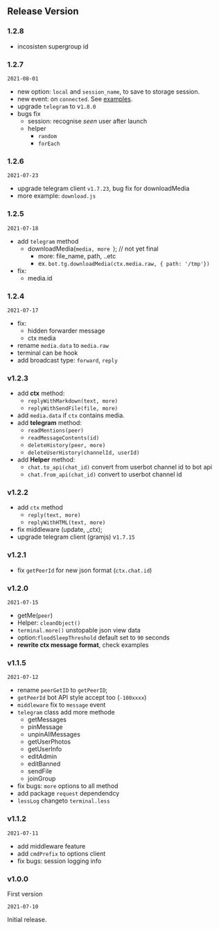 ## Release Version

### 1.2.8

* incosisten supergroup id

### 1.2.7

`2021-08-01`

- new option: `local` and `session_name`, to save to storage session. 
- new event: on `connected`. See [examples](https://github.com/ubotindonesia/duagram/blob/dev/examples/).
- upgrade `telegram` to v`1.8.0`
- bugs fix
    - session: recognise _seen_ user after launch
    - helper 
        - `random`
        - `forEach`

### 1.2.6

`2021-07-23`

- upgrade telegram client `v1.7.23`, bug fix for downloadMedia
- more example: `download.js`


### 1.2.5

`2021-07-18`

- add `telegram` method
    - downloadMedia(`media, more `); // not yet final
        - more: file_name, path, ..etc
        - ex. `bot.tg.downloadMedia(ctx.media.raw, { path: '/tmp'})`
- fix:
    - media.id


### 1.2.4

`2021-07-17`

- fix: 
    - hidden forwarder message
    - ctx media
- rename `media.data` to `media.raw`
- terminal can be hook
- add broadcast type: `forward`, `reply`


### v1.2.3

- add **ctx** method: 
    - `replyWithMarkdown(text, more)`
    - `replyWithSendFile(file, more)`
- add `media.data` if `ctx` contains media.
- add **telegram** method: 
    - `readMentions(peer)`
    - `readMessageContents(id)`
    - `deleteHistory(peer, more)`
    - `deleteUserHistory(channelId, userId)`
- add **Helper** method:
    - `chat.to_api(chat_id)` convert from userbot channel id to bot api
    - `chat.from_api(chat_id)` convert to userbot channel id

### v1.2.2

- add `ctx` method 
    - `reply(text, more)` 
    - `replyWithHTML(text, more)`
- fix middleware (update, _ctx);
- upgrade telegram client (gramjs) v`1.7.15`


### v1.2.1

- fix `getPeerId` for new json format (`ctx.chat.id`)

### v1.2.0

`2021-07-15`

- getMe(`peer`)
- Helper: `cleanObject()`
- `terminal.more()` unstopable json view data
- option:`floodSleepThreshold` default set to `90` seconds
- **rewrite ctx message format**, check examples


### v1.1.5

`2021-07-12`

- rename `peerGetID` to `getPeerID`;
- `getPeerId` bot API style accept too (`-100xxxx`)
- `middleware` fix to `message` event
- `telegram` class add more methode
    - getMessages
    - pinMessage
    - unpinAllMessages
    - getUserPhotos
    - getUserInfo
    - editAdmin
    - editBanned
    - sendFile
    - joinGroup
- fix bugs: `more` options to all method
- add package `request` dependendcy
- `lessLog` changeto `terminal.less`

### v1.1.2

`2021-07-11`

- add middleware feature
- add `cmdPrefix` to options client
- fix bugs: session logging info

### v1.0.0

First version

`2021-07-10`

Initial release.
